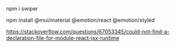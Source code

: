

npm i swiper

npm install @mui/material @emotion/react @emotion/styled

https://stackoverflow.com/questions/67053345/could-not-find-a-declaration-file-for-module-react-jsx-runtime
